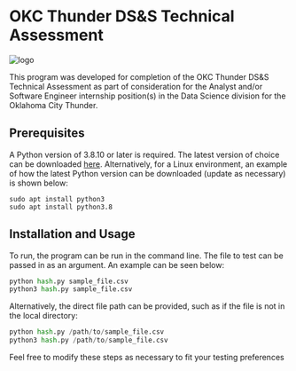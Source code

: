 # OKC Thunder DS&S Technical Assessment

![logo](https://upload.wikimedia.org/wikipedia/en/thumb/5/5d/Oklahoma_City_Thunder.svg/1200px-Oklahoma_City_Thunder.svg.png)

This program was developed for completion of the OKC Thunder DS&S Technical Assessment as part of consideration
for the Analyst and/or Software Engineer internship position(s) in the Data Science division for the Oklahoma City Thunder. 

## Prerequisites

A Python version of 3.8.10 or later is required. The latest version of choice can be downloaded [here](https://www.python.org/downloads/). Alternatively, for a Linux environment, an example of how the latest Python version can be downloaded (update as necessary) is shown below:

```install
sudo apt install python3
sudo apt install python3.8
```

## Installation and Usage

To run, the program can be run in the command line. The file to test can be passed in as an argument. An example can be seen below:

```python
python hash.py sample_file.csv
python3 hash.py sample_file.csv
```

Alternatively, the direct file path can be provided, such as if the file is not in the local directory:

```python
python hash.py /path/to/sample_file.csv
python3 hash.py /path/to/sample_file.csv
```

Feel free to modify these steps as necessary to fit your testing preferences
